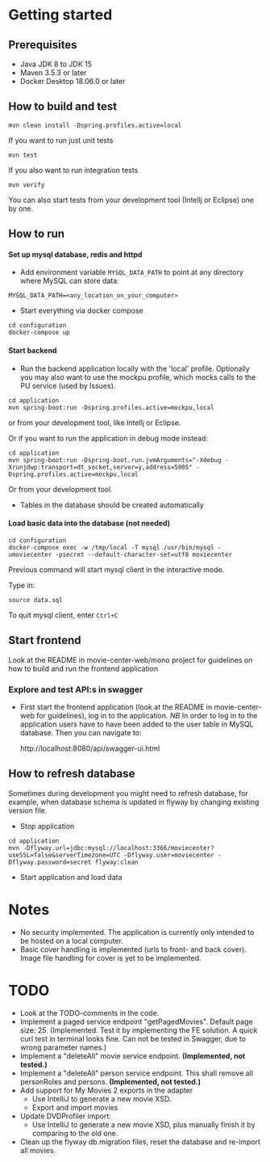 
# Getting started

## Prerequisites

- Java JDK 8 to JDK 15
- Maven 3.5.3 or later
- Docker Desktop 18.06.0 or later

## How to build and test

    mvn clean install -Dspring.profiles.active=local

If you want to run just unit tests

    mvn test
    
If you also want to run integration tests

    mvn verify    

You can also start tests from your development tool (Intellj or Eclipse) one by one.

## How to run

#### Set up mysql database, redis and httpd
- Add environment variable `MYSQL_DATA_PATH` to point at any directory where MySQL can store data:
```
MYSQL_DATA_PATH=<any_location_on_your_computer>
```
- Start everything via docker compose
```
cd configuration
docker-compose up
```

#### Start backend
- Run the backend application locally with the 'local' profile. Optionally you may also want to use the mockpu profile, which mocks calls to the PU service (used by Issues).
```
cd application
mvn spring-boot:run -Dspring.profiles.active=mockpu,local
```
or from your development tool, like Intellj or Eclipse.

Or if you want to run the application in debug mode instead:
```
cd application
mvn spring-boot:run -Dspring-boot.run.jvmArguments="-Xdebug -Xrunjdwp:transport=dt_socket,server=y,address=5005" -Dspring.profiles.active=mockpu,local
```
Or from your development tool.

- Tables in the database should be created automatically

#### Load basic data into the database (not needed)
```
cd configuration
docker-compose exec -w /tmp/local -T mysql /usr/bin/mysql -umoviecenter -psecret --default-character-set=utf8 moviecenter
```
Previous command will start mysql client in the interactive mode. 

Type in:
```
source data.sql
```
To quit mysql client, enter `Ctrl+C`

## Start frontend

Look at the README in movie-center-web/mono project for guidelines on how to build and run the frontend application

### Explore and test API:s in swagger
- First start the frontend application (look at the README in movie-center-web for guidelines), log in to the application. 
*NB* In order to log in to the application users have to have been added to the user table in MySQL database.
Then you can navigate to:

    http://localhost:8080/api/swagger-ui.html

## How to refresh database

Sometimes during development you might need to refresh database, for example, when database schema is updated in flyway by changing existing version file.

- Stop application
```
cd application
mvn -Dflyway.url=jdbc:mysql://localhost:3366/moviecenter?useSSL=false&serverTimezone=UTC -Dflyway.user=moviecenter -Dflyway.password=secret flyway:clean
```
- Start application and load data

# Notes
- No security implemented. The application is currently only intended to be hosted on a local computer.
- Basic cover handling is implemented (urls to front- and back cover). Image file handling for cover is yet to be implemented.

# TODO
- Look at the TODO-comments in the code.
- Implement a paged service endpoint "getPagedMovies". Default page size: 25. (Implemented. Test it by implementing the FE solution. A quick curl test in terminal looks fine. Can not be tested in Swagger, due to wrong parameter names.)
- Implement a "deleteAll" movie service endpoint. <b>(Implemented, not tested.)</b>
- Implement a "deleteAll" person service endpoint. This shall remove all personRoles and persons. <b>(Implemented, not tested.)</b>
- Add support for My Movies 2 exports in the adapter
  - Use IntelliJ to generate a new movie XSD.
  - Export and import movies
- Update DVDProfiler import:
  - Use IntelliJ to generate a new movie XSD, plus manually finish it by comparing to the old one.
- Clean up the flyway db.migration files, reset the database and re-import all movies.